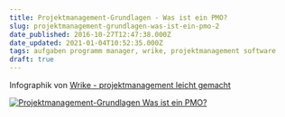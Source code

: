 ```yaml
---
title: Projektmanagement-Grundlagen - Was ist ein PMO?
slug: projektmanagement-grundlagen-was-ist-ein-pmo-2
date_published: 2016-10-27T12:47:38.000Z
date_updated: 2021-01-04T10:52:35.000Z
tags: aufgaben programm manager, wrike, projektmanagement software
draft: true
---
```


Infographik von [Wrike - projektmanagement leicht gemacht](https://www.wrike.com/de/)

[![Projektmanagement-Grundlagen Was ist ein PMO?](https://www.wrike.com/blog/wp-content/uploads/2015/12/was-ist-ein-pmo-wrike-infographic.jpg)](https://www.wrike.com/blog/wp-content/uploads/2015/12/was-ist-ein-pmo-wrike-infographic.jpg)
